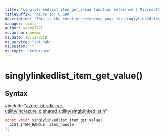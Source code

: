 ```yaml
---                             
title: "singlylinkedlist_item_get_value function reference | Microsoft Docs" 
titleSuffix: "Azure IoT C SDK"            
description: "This is the function reference page for singlylinkedlist_item_get_value() in the Azure IoT C SDK. This SDK is used with the Azure IoT Hub and Azure IoT Hub Device Provisioning Service"            
manager: timlt                 
author: wesmc7777              
ms.author: wesmc               
ms.date: 10/11/2018                    
ms.service: "iot-hub"             
ms.custom: ""                
ms.topic: "reference"        
---                            
```


# singlylinkedlist_item_get_value()

## Syntax

\#include "[azure-iot-sdk-c/c-utility/inc/azure_c_shared_utility/singlylinkedlist.h](../singlylinkedlist-h.md)"  
```C
const void* singlylinkedlist_item_get_value(
  LIST_ITEM_HANDLE  item_handle
);
```

